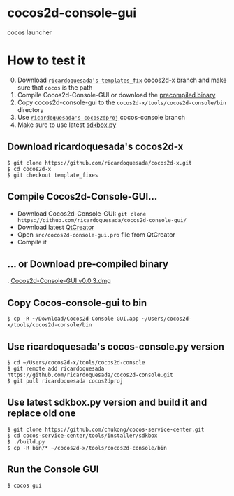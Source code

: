# cocos2d-console-gui
cocos launcher

# How to test it

0. Download [`ricardoquesada's templates_fix`](https://github.com/ricardoquesada/cocos2d-x/tree/template_fixes) cocos2d-x branch and make sure that `cocos` is the path
1. Compile Cocos2d-Console-GUI or download the [precompiled binary](https://www.dropbox.com/s/dhbrku4g7rrbty5/Cocos2d-Console-GUI-v0.0.3.dmg?dl=1)
2. Copy cocos2d-console-gui to the `cocos2d-x/tools/cocos2d-console/bin` directory
3. Use [`ricardoquesada's cocos2dproj`](https://github.com/ricardoquesada/cocos2d-console/tree/cocos2dproj) cocos-console branch
4. Make sure to use latest [sdkbox.py](https://github.com/chukong/cocos-service-center/)

## Download ricardoquesada's cocos2d-x
```
$ git clone https://github.com/ricardoquesada/cocos2d-x.git
$ cd cocos2d-x
$ git checkout template_fixes
```

## Compile Cocos2d-Console-GUI...

* Download Cocos2d-Console-GUI: `git clone https://github.com/ricardoquesada/cocos2d-console-gui/`
* Download latest [QtCreator](http://www.qt.io/download/)
* Open `src/cocos2d-console-gui.pro` file from QtCreator
* Compile it

## ... or Download pre-compiled binary

. [Cocos2d-Console-GUI v0.0.3.dmg](https://www.dropbox.com/s/dhbrku4g7rrbty5/Cocos2d-Console-GUI-v0.0.3.dmg?dl=1)

## Copy Cocos-console-gui to bin

```
$ cp -R ~/Download/Cocos2d-Console-GUI.app ~/Users/cocos2d-x/tools/cocos2d-console/bin
```

## Use ricardoquesada's cocos-console.py version

```
$ cd ~/Users/cocos2d-x/tools/cocos2d-console
$ git remote add ricardoquesada https://github.com/ricardoquesada/cocos2d-console.git
$ git pull ricardoquesada cocos2dproj
```

## Use latest sdkbox.py version and build it and replace old one

```
$ git clone https://github.com/chukong/cocos-service-center.git
$ cd cocos-service-center/tools/installer/sdkbox
$ ./build.py
$ cp -R bin/* ~/cocos2d-x/tools/cocos2d-console/bin
```

## Run the Console GUI

```
$ cocos gui
```
